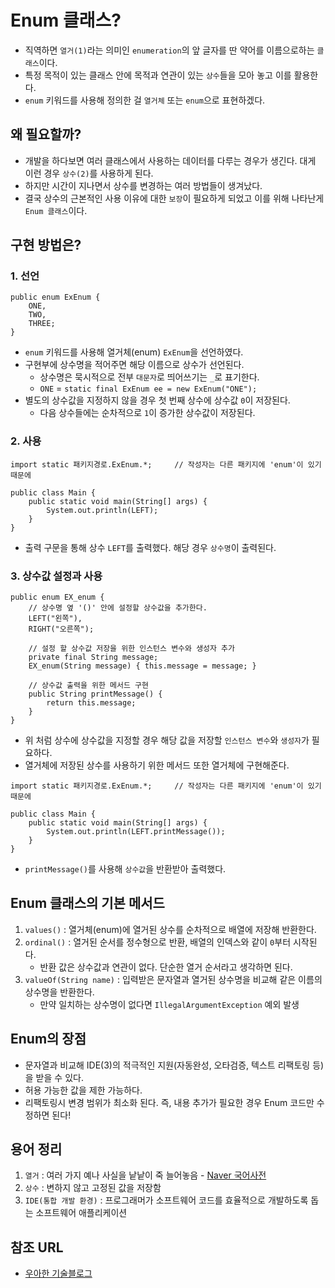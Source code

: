 # Enum 클래스?
- 직역하면 `열거(1)`라는 의미인 `enumeration`의 앞 글자를 딴 약어를 이름으로하는 `클래스`이다.
- 특정 목적이 있는 클래스 안에 목적과 연관이 있는 `상수`들을 모아 놓고 이를 활용한다.
- `enum` 키워드를 사용해 정의한 걸 `열거체` 또는 `enum`으로 표현하겠다.

## 왜 필요할까?
- 개발을 하다보면 여러 클래스에서 사용하는 데이터를 다루는 경우가 생긴다. 대게 이런 경우 `상수(2)`를 사용하게 된다.
- 하지만 시간이 지나면서 상수를 변경하는 여러 방법들이 생겨났다.
- 결국 상수의 근본적인 사용 이유에 대한 `보장`이 필요하게 되었고 이를 위해 나타난게 `Enum 클래스`이다.

## 구현 방법은?
### 1. 선언
```
public enum ExEnum {
    ONE,
    TWO,
    THREE;
}
```
- `enum` 키워드를 사용해 열거체(enum) `ExEnum`을 선언하였다.  
- 구현부에 상수명을 적어주면 해당 이름으로 상수가 선언된다.
  - 상수명은 묵시적으로 전부 `대문자`로 띄어쓰기는 `_`로 표기한다.
  - `ONE` = `static final ExEnum ee = new ExEnum("ONE");`
- 별도의 상수값을 지정하지 않을 경우 첫 번째 상수에 상수값 `0`이 저장된다.
  - 다음 상수들에는 순차적으로 `1`이 증가한 상수값이 저장된다.
### 2. 사용
```
import static 패키지경로.ExEnum.*;     // 작성자는 다른 패키지에 'enum'이 있기 때문에 

public class Main {
    public static void main(String[] args) {
        System.out.println(LEFT);
    }
}
```
- 출력 구문을 통해 상수 `LEFT`를 출력했다. 해당 경우 `상수명`이 출력된다.
### 3. 상수값 설정과 사용
```
public enum EX_enum {
    // 상수명 옆 '()' 안에 설정할 상수값을 추가한다.
    LEFT("왼쪽"),
    RIGHT("오른쪽");

    // 설정 할 상수값 저장을 위한 인스턴스 변수와 생성자 추가
    private final String message;
    EX_enum(String message) { this.message = message; }
    
    // 상수값 출력을 위한 메서드 구현
    public String printMessage() {
        return this.message;
    }
}
```
- 위 처럼 상수에 상수값을 지정할 경우 해당 값을 저장할 `인스턴스 변수`와 `생성자`가 필요하다.
- 열거체에 저장된 상수를 사용하기 위한 메서드 또한 열거체에 구현해준다.
```
import static 패키지경로.ExEnum.*;     // 작성자는 다른 패키지에 'enum'이 있기 때문에 

public class Main {
    public static void main(String[] args) {
        System.out.println(LEFT.printMessage());
    }
}
```
- `printMessage()`를 사용해 `상수값`을 반환받아 출력했다.

## Enum 클래스의 기본 메서드
1. `values()` : 열거체(enum)에 열거된 상수를 순차적으로 배열에 저장해 반환한다.
2. `ordinal()` : 열거된 순서를 정수형으로 반환, 배열의 인덱스와 같이 `0`부터 시작된다.
   - 반환 값은 상수값과 연관이 없다. 단순한 열거 순서라고 생각하면 된다.
3. `valueOf(String name)` : 입력받은 문자열과 열거된 상수명을 비교해 같은 이름의 상수명을 반환한다.  
   - 만약 일치하는 상수명이 없다면 `IllegalArgumentException` 예외 발생

## Enum의 장점
- 문자열과 비교해 IDE(3)의 적극적인 지원(자동완성, 오타검증, 텍스트 리팩토링 등)을 받을 수 있다.
- 허용 가능한 값을 제한 가능하다.
- 리팩토링시 변경 범위가 최소화 된다. 즉, 내용 추가가 필요한 경우 Enum 코드만 수정하면 된다!

## 용어 정리
1. `열거` : 여러 가지 예나 사실을 낱낱이 죽 늘어놓음 - [Naver 국어사전](https://ko.dict.naver.com/#/entry/koko/105f900658854a62bb0a52ed3ac2773d)
2. `상수` : 변하지 않고 고정된 값을 저장함
3. `IDE(통합 개발 환경)` : 프로그래머가 소프트웨어 코드를 효율적으로 개발하도록 돕는 소프트웨어 애플리케이션

## 참조 URL
- [우아한 기술블로그](https://techblog.woowahan.com/2527/)